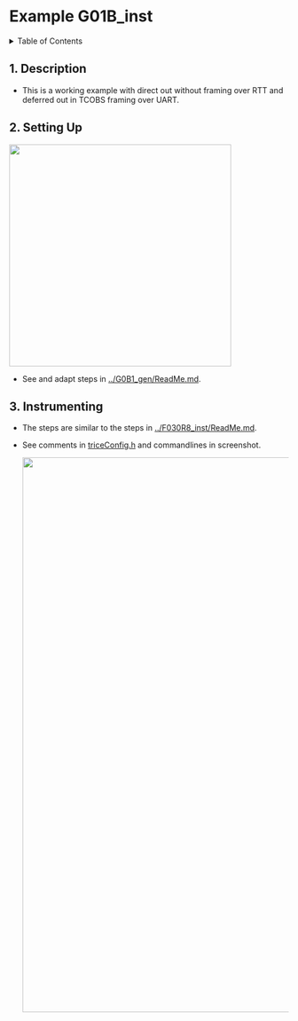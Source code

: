 # <div id="top">Example G01B_inst


<details><summary>Table of Contents</summary><ol><!-- TABLE OF CONTENTS START -->

<!-- 
Table of Contents Generation:
- Install vsCode extension "Markdown TOC" from dumeng 
- Use Shift-Ctrl-P "markdownTOC:generate" to get the automatic numbering.
- replace "<a id=" with "<a id=" 
-->

<!-- vscode-markdown-toc -->
* 1. [Description](#description)
* 2. [Setting Up](#setting-up)
* 3. [Instrumenting](#instrumenting)

<!-- vscode-markdown-toc-config
	numbering=true
	autoSave=true
	/vscode-markdown-toc-config -->
<!-- /vscode-markdown-toc -->

</div></ol></details><!-- TABLE OF CONTENTS END -->

##  1. <a id='description'></a>Description

- This is a working example with direct out without framing over RTT and deferred out in TCOBS framing over UART.

##  2. <a id='setting-up'></a>Setting Up

  <img src="./IMG_20240722.jpg" width="400">

- See and adapt steps in [../G0B1_gen/ReadMe.md](../G0B1_gen/ReadMe.md).

##  3. <a id='instrumenting'></a>Instrumenting

- The steps are similar to the steps in [../F030R8_inst/ReadMe.md](../F030R8_inst/ReadMe.md).
- See comments in [triceConfig.h](./Core/Inc/triceConfig.h) and commandlines in screenshot.

  <img src="./2024-07-22.png" width="1000">